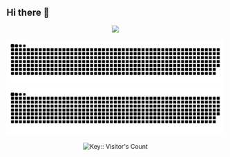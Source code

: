 ## Hi there 👋

<p align="center">
  <img height="160px" src="https://github-readme-stats-sigma-five.vercel.app/api?username=raphelwei&show_icons=true&count_private=true&include_all_commits=true&theme=dracula" />
<!--   <img height="160px" src="https://github-readme-stats.vercel.app/api/wakatime?username=raphelwei&layout=compact&langs_count=8&theme=dracula" /> -->
</p>

<p align="center">
    <img src="https://raw.githubusercontent.com/platane/platane/output/github-contribution-grid-snake-dark.svg#gh-dark-mode-only" />
    <img src="https://raw.githubusercontent.com/platane/platane/output/github-contribution-grid-snake.svg#gh-light-mode-only" />
</p>
<p align="center">
<img src="https://profile-counter.deno.dev/:yourkey:/count.svg" alt="Key:: Visitor's Count" />
</p>
